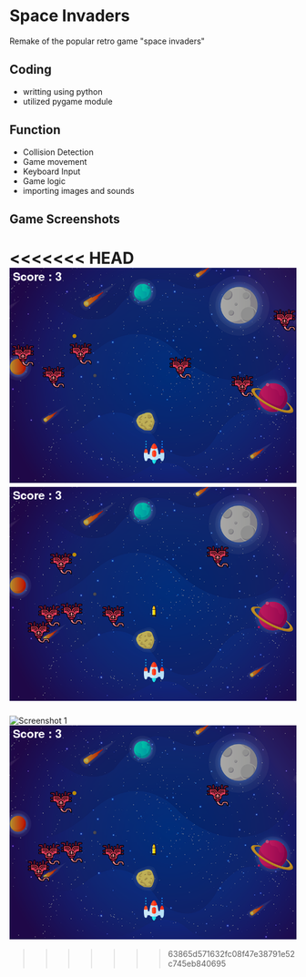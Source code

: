 # Space Invaders

Remake of the popular retro game "space invaders"

## Coding

- writting using python
- utilized pygame module

## Function

- Collision Detection
- Game movement
- Keyboard Input
- Game logic
- importing images and sounds

## Game Screenshots

<<<<<<< HEAD
![Screenshot 1](\gameScreenshots\SpaceInvaderScreenshot.png)
![screenshot 2](gameScreenshots\SpaceInvaderMidShot.png)
=======
![Screenshot 1](C:\Users\milan\PycharmProjects\GameDevelopment\gameScreenshots\SpaceInvaderScreenshot.png)
![](gameScreenshots\SpaceInvaderMidShot.png)
>>>>>>> 63865d571632fc08f47e38791e52c745eb840695
